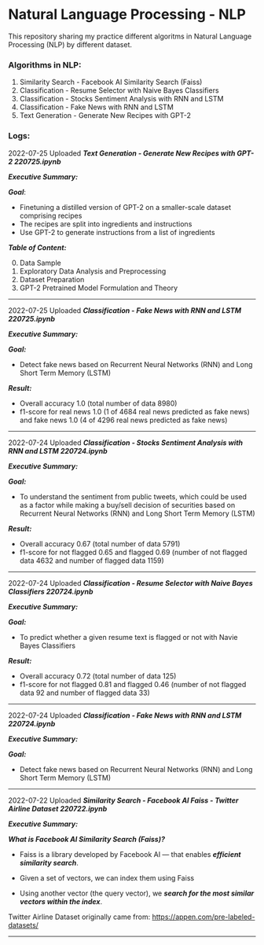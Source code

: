 # Natural Language Processing - NLP
This repository sharing my practice different algoritms in Natural Language Processing (NLP) by different dataset.

### Algorithms in NLP:
1. Similarity Search - Facebook AI Similarity Search (Faiss)
2. Classification - Resume Selector with Naive Bayes Classifiers
3. Classification - Stocks Sentiment Analysis with RNN and LSTM
4. Classification - Fake News with RNN and LSTM
5. Text Generation - Generate New Recipes with GPT-2

### Logs:

2022-07-25 Uploaded ***Text Generation - Generate New Recipes with GPT-2 220725.ipynb***

***Executive Summary:***

***Goal***: 
- Finetuning a distilled version of GPT-2 on a smaller-scale dataset comprising recipes
- The recipes are split into ingredients and instructions
- Use GPT-2 to generate instructions from a list of ingredients

***Table of Content:***

0. Data Sample
1. Exploratory Data Analysis and Preprocessing
2. Dataset Preparation
3. GPT-2 Pretrained Model Formulation and Theory

----------------------------------------------------------------------------------------------------------

2022-07-25 Uploaded ***Classification - Fake News with RNN and LSTM 220725.ipynb***

***Executive Summary:***

***Goal:***
- Detect fake news based on Recurrent Neural Networks (RNN) and Long Short Term Memory (LSTM)

***Result:***
- Overall accuracy 1.0 (total number of data 8980)
- f1-score for real news 1.0 (1 of 4684 real news predicted as fake news) and fake news 1.0 (4 of 4296 real news predicted as fake news)

----------------------------------------------------------------------------------------------------------
2022-07-24 Uploaded ***Classification - Stocks Sentiment Analysis with RNN and LSTM 220724.ipynb***

***Executive Summary:***

***Goal:***
- To understand the sentiment from public tweets, which could be used as a factor while making a buy/sell decision of securities based on Recurrent Neural Networks (RNN) and Long Short Term Memory (LSTM)

***Result:***
- Overall accuracy 0.67 (total number of data 5791)
- f1-score for not flagged 0.65 and flagged 0.69 (number of not flagged data 4632  and number of flagged data 1159)

----------------------------------------------------------------------------------------------------------
2022-07-24 Uploaded ***Classification - Resume Selector with Naive Bayes Classifiers 220724.ipynb***

***Executive Summary:***

***Goal:***
- To predict whether a given resume text is flagged or not with Navie Bayes Classifiers

***Result:***
- Overall accuracy 0.72 (total number of data 125)
- f1-score for not flagged 0.81 and flagged 0.46 (number of not flagged data 92 and number of flagged data 33)

----------------------------------------------------------------------------------------------------------
2022-07-24 Uploaded ***Classification - Fake News with RNN and LSTM 220724.ipynb***

***Executive Summary:***

***Goal:***
- Detect fake news based on Recurrent Neural Networks (RNN) and Long Short Term Memory (LSTM)

----------------------------------------------------------------------------------------------------------

2022-07-22 Uploaded ***Similarity Search - Facebook AI  Faiss - Twitter Airline Dataset 220722.ipynb***

***Executive Summary:***

***What is Facebook AI Similarity Search (Faiss)?***

- Faiss is a library developed by Facebook AI — that enables ***efficient similarity search***.

- Given a set of vectors, we can index them using Faiss

- Using another vector (the query vector), we ***search for the most similar vectors within the index***.

Twitter Airline Dataset originally came from: https://appen.com/pre-labeled-datasets/

----------------------------------------------------------------------------------------------------------
